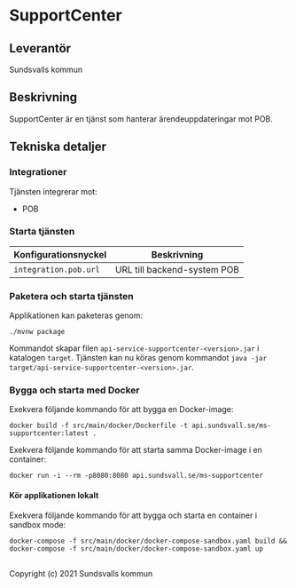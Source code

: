 # SupportCenter

## Leverantör

Sundsvalls kommun

## Beskrivning
SupportCenter är en tjänst som hanterar ärendeuppdateringar mot POB.

## Tekniska detaljer

### Integrationer
Tjänsten integrerar mot:

* POB

### Starta tjänsten

|Konfigurationsnyckel|Beskrivning|
|---|---|
|`integration.pob.url`|URL till backend-system POB|


### Paketera och starta tjänsten
Applikationen kan paketeras genom:

```
./mvnw package
```
Kommandot skapar filen `api-service-supportcenter-<version>.jar` i katalogen `target`. Tjänsten kan nu köras genom kommandot `java -jar target/api-service-supportcenter-<version>.jar`.

### Bygga och starta med Docker
Exekvera följande kommando för att bygga en Docker-image:

```
docker build -f src/main/docker/Dockerfile -t api.sundsvall.se/ms-supportcenter:latest .
```

Exekvera följande kommando för att starta samma Docker-image i en container:

```
docker run -i --rm -p8080:8080 api.sundsvall.se/ms-supportcenter

```

#### Kör applikationen lokalt

Exekvera följande kommando för att bygga och starta en container i sandbox mode:  

```
docker-compose -f src/main/docker/docker-compose-sandbox.yaml build && docker-compose -f src/main/docker/docker-compose-sandbox.yaml up
```


## 
Copyright (c) 2021 Sundsvalls kommun